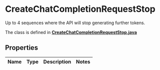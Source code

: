 

# CreateChatCompletionRequestStop

Up to 4 sequences where the API will stop generating further tokens. 

The class is defined in **[CreateChatCompletionRequestStop.java](../../src/main/java/org/openapitools/model/CreateChatCompletionRequestStop.java)**

## Properties

Name | Type | Description | Notes
------------ | ------------- | ------------- | -------------



